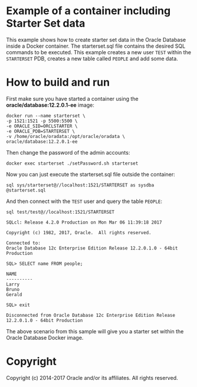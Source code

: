Example of a container including Starter Set data
=================================================
This example shows how to create starter set data in the Oracle Database inside a Docker container.
The starterset.sql file contains the desired SQL commands to be executed.
This example creates a new user `TEST` within the `STARTERSET` PDB, creates a new table called `PEOPLE` and add some data.

# How to build and run
First make sure you have started a container using the **oracle/database:12.2.0.1-ee** image:

	docker run --name starterset \
	-p 1521:1521 -p 5500:5500 \
	-e ORACLE_SID=ORCLSTARTER \
	-e ORACLE_PDB=STARTERSET \
	-v /home/oracle/oradata:/opt/oracle/oradata \
	oracle/database:12.2.0.1-ee

Then change the password of the admin accounts:

	docker exec starterset ./setPassword.sh starterset

Now you can just execute the starterset.sql file outside the container:

	sql sys/starterset@//localhost:1521/STARTERSET as sysdba @starterset.sql

And then connect with the `TEST` user and query the table `PEOPLE`:

    sql test/test@//localhost:1521/STARTERSET
    
    SQLcl: Release 4.2.0 Production on Mon Mar 06 11:39:18 2017
    
    Copyright (c) 1982, 2017, Oracle.  All rights reserved.
    
    Connected to:
    Oracle Database 12c Enterprise Edition Release 12.2.0.1.0 - 64bit Production
    
    SQL> SELECT name FROM people;
    
    NAME
    ----------
    Larry
    Bruno
    Gerald
    
    SQL> exit
    
    Disconnected from Oracle Database 12c Enterprise Edition Release 12.2.0.1.0 - 64bit Production

The above scenario from this sample will give you a starter set within the Oracle Database Docker image.

# Copyright
Copyright (c) 2014-2017 Oracle and/or its affiliates. All rights reserved.
